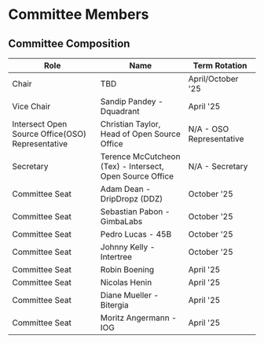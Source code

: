 # Committee Members

## Committee Composition



| Role                                             | Name                                                     | Term Rotation            |
| ------------------------------------------------ | -------------------------------------------------------- | ------------------------ |
| Chair                                            | TBD                                                      | April/October '25        |
| Vice Chair                                       | Sandip Pandey - Dquadrant                                | April '25                |
| Intersect Open Source Office(OSO) Representative | Christian Taylor, Head of Open Source Office             | N/A - OSO Representative |
| Secretary                                        | Terence McCutcheon (Tex) - Intersect, Open Source Office | N/A - Secretary          |
| Committee Seat                                   | Adam Dean - DripDropz (DDZ)                              | October '25              |
| Committee Seat                                   | Sebastian Pabon - GimbaLabs                              | October '25              |
| Committee Seat                                   | Pedro Lucas - 45B                                        | October '25              |
| Committee Seat                                   | Johnny Kelly - Intertree                                 | October '25              |
| Committee Seat                                   | Robin Boening                                            | April '25                |
|  Committee Seat                                  | Nicolas Henin                                            | April '25                |
| Committee Seat                                   | Diane Mueller - Bitergia                                 | April '25                |
| Committee Seat                                   | Moritz Angermann - IOG                                   | April '25                |

